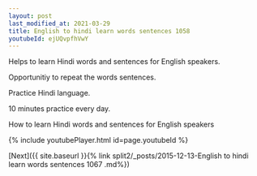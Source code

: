 ```yaml
---
layout: post
last_modified_at: 2021-03-29
title: English to hindi learn words sentences 1058 
youtubeId: ejUQvpfhVwY
---
```

 
 
Helps to learn Hindi words and sentences for English speakers.

Opportunitiy to repeat the words sentences. 

Practice Hindi language. 
 
10 minutes practice every day. 
 
How to learn Hindi words and sentences for English speakers 
 
{% include youtubePlayer.html id=page.youtubeId %}
 
 
[Next]({{ site.baseurl }}{% link  split2/_posts/2015-12-13-English to hindi learn words sentences 1067 .md%})
 
